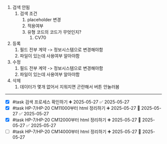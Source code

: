 1. 검색 안됨
	1. 검색 조건
		1. placeholder 변경
		2. 적용여부
		3. 유형 코드의 코드가 무엇인지?
			1. CV70
2. 등록
	1. 필드 전부 계약 -> 정보시스템으로 변경해야함
	2. 파일이 있는데 사용여부 알아야함
3. 수정
	1. 필드 전부 계약 -> 정보시스템으로 변경해야함
	2. 파일이 있는데 사용여부 알아야함
4. 삭제
	1. 데이터가 몇개 없어서 지워지면 곤란해서 버튼 안눌러봄

****
- [x] #task 검색 프로세스 확인하기 ➕ 2025-05-27 ✅ 2025-05-27
- [x] #task HP-7/HP-20 CM11000부터 html 정리하기 ➕ 2025-05-27 🛫 2025-05-27 ✅ 2025-05-27
- [x] #task HP-7/HP-20 CM12000부터 html 정리하기 ➕ 2025-05-27 🛫 2025-05-27 ✅ 2025-05-27
- [ ] #task HP-7/HP-20 CM14000부터 html 정리하기 ➕ 2025-05-27 🛫 2025-05-27